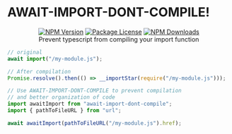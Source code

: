 # AWAIT-IMPORT-DONT-COMPILE!

<div align="center">
<a href="https://www.npmjs.com/package/await-import-dont-compile"><img src="https://img.shields.io/npm/v/await-import-dont-compile.svg" alt="NPM Version" /></a>
<a href="https://www.npmjs.com/package/await-import-dont-compile"><img src="https://img.shields.io/npm/l/await-import-dont-compile.svg" alt="Package License" /></a>
<a href="https://www.npmjs.com/package/await-import-dont-compile"><img src="https://img.shields.io/npm/dm/await-import-dont-compile.svg" alt="NPM Downloads" /></a>
</div>

<center>Prevent typescript from compiling your import function</center>

```typescript
// original
await import("/my-module.js");

// After compilation
Promise.resolve().then(() => __importStar(require("/my-module.js")));

// Use AWAIT-IMPORT-DONT-COMPILE to prevent compilation
// and better organization of code
import awaitImport from "await-import-dont-compile";
import { pathToFileURL } from "url";

await awaitImport(pathToFileURL("/my-module.js").href);
```
